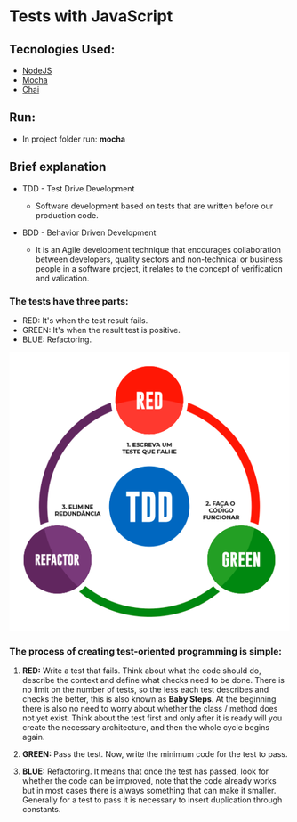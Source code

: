 # Tests with JavaScript

## Tecnologies Used:

* [NodeJS](https://nodejs.org/en/)
* [Mocha](https://mochajs.org/)
* [Chai](https://www.npmjs.com/package/chai)

## Run:

* In project folder run: **mocha**

## Brief explanation

* TDD - Test Drive Development
  * Software development based on tests that are written before our production code.

* BDD - Behavior Driven Development
  * It is an Agile development technique that encourages collaboration between developers, quality sectors and non-technical or business people in a software project, it relates to the concept of verification and validation.

### The tests have three parts:

* RED: It's when the test result fails.
* GREEN: It's when the result test is positive.
* BLUE: Refactoring. 

![banner](https://github.com/pauloteixeira01/js-test/blob/main/img/banner.png)

### The process of creating test-oriented programming is simple:

  1.  **RED:** Write a test that fails. Think about what the code should do, describe the context and define what checks need to be done. There is no limit on the number of tests, so the less each test describes and checks the better, this is also known as **Baby Steps**. At the beginning there is also no need to worry about whether the class / method does not yet exist. Think about the test first and only after it is ready will you create the necessary architecture, and then the whole cycle begins again.
  
  2.  **GREEN:** Pass the test. Now, write the minimum code for the test to pass.

  3.  **BLUE:** Refactoring. It means that once the test has passed, look for whether the code can be improved, note that the code already works but in most cases there is always something that can make it smaller. Generally for a test to pass it is necessary to insert duplication through constants.
